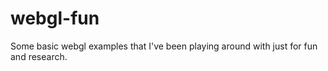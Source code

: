 webgl-fun
=========

Some basic webgl examples that I've been playing around with just for fun and research.
